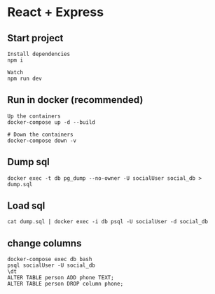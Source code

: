# React + Express

## Start project
```
Install dependencies
npm i

Watch
npm run dev
```

## Run in docker (recommended)
```
Up the containers
docker-compose up -d --build

# Down the containers
docker-compose down -v
```

## Dump sql
```
docker exec -t db pg_dump --no-owner -U socialUser social_db > dump.sql
```

## Load sql
```
cat dump.sql | docker exec -i db psql -U socialUser -d social_db
```


## change columns
```
docker-compose exec db bash
psql socialUser -U social_db
\dt
ALTER TABLE person ADD phone TEXT;
ALTER TABLE person DROP column phone;
```